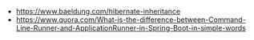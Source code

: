 * https://www.baeldung.com/hibernate-inheritance
* https://www.quora.com/What-is-the-difference-between-Command-Line-Runner-and-ApplicationRunner-in-Spring-Boot-in-simple-words